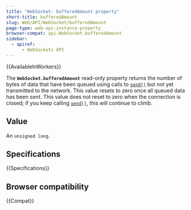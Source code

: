 ```yaml
---
title: "WebSocket: bufferedAmount property"
short-title: bufferedAmount
slug: Web/API/WebSocket/bufferedAmount
page-type: web-api-instance-property
browser-compat: api.WebSocket.bufferedAmount
sidebar:
  - apiref:
      - WebSockets API
---
```


{{AvailableInWorkers}}

The **`WebSocket.bufferedAmount`** read-only property returns
the number of bytes of data that have been queued using calls to [`send()`](/en-US/docs/Web/API/WebSocket/send) but
not yet transmitted to the network. This value resets to zero once all queued data has
been sent. This value does not reset to zero when the connection is closed; if you keep
calling [`send()`](/en-US/docs/Web/API/WebSocket/send), this will continue to climb.

## Value

An `unsigned long`.

## Specifications

{{Specifications}}

## Browser compatibility

{{Compat}}
